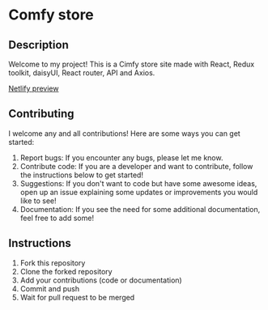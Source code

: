 # Comfy store

## Description
Welcome to my project! This is a Cimfy store site made with React, Redux toolkit, daisyUI, React router, API and Axios.

[Netlify preview](https://comfy-store-04b781.netlify.app/)

## Contributing
I welcome any and all contributions! Here are some ways you can get started:
1. Report bugs: If you encounter any bugs, please let me know.
2. Contribute code: If you are a developer and want to contribute, follow the instructions below to get started!
3. Suggestions: If you don't want to code but have some awesome ideas, open up an issue explaining some updates or improvements you would like to see!
4. Documentation: If you see the need for some additional documentation, feel free to add some!

## Instructions
1. Fork this repository
2. Clone the forked repository
3. Add your contributions (code or documentation)
4. Commit and push
5. Wait for pull request to be merged